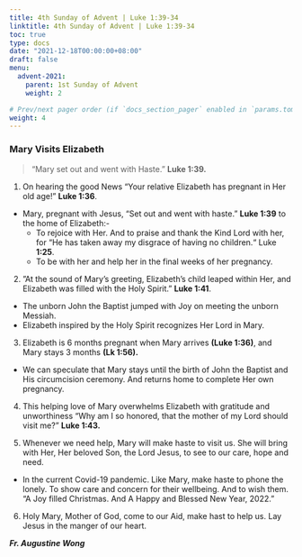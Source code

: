 ```yaml
---
title: 4th Sunday of Advent | Luke 1:39-34
linktitle: 4th Sunday of Advent | Luke 1:39-34
toc: true
type: docs
date: "2021-12-18T00:00:00+08:00"
draft: false
menu:
  advent-2021:
    parent: 1st Sunday of Advent
    weight: 2

# Prev/next pager order (if `docs_section_pager` enabled in `params.toml`)
weight: 4
---
```


### Mary Visits Elizabeth
> “Mary set out and went with Haste.” **Luke 1:39.**

1. On hearing the good News “Your relative Elizabeth has pregnant in Her old age!” **Luke 1:36**.
- Mary, pregnant with Jesus, “Set out and went with haste.” **Luke 1:39** to the home of Elizabeth:-
	- To rejoice with Her. And to praise and thank the Kind Lord with her, for “He has taken away my disgrace of having no children.“ Luke **1:25**.
	- To be with her and help her in the final weeks of her pregnancy.

2. ”At the sound of Mary’s greeting, Elizabeth’s child leaped within Her, and Elizabeth was filled with the Holy Spirit.” **Luke 1:41**.
- The unborn John the Baptist jumped with Joy on meeting the unborn Messiah.
- Elizabeth inspired by the Holy Spirit recognizes Her Lord in Mary.

3. Elizabeth is 6 months pregnant when Mary arrives **(Luke 1:36)**, and Mary stays 3 months **(Lk 1:56).**
- We can speculate that Mary stays until the birth of John the Baptist and His circumcision ceremony. And returns home to complete Her own pregnancy.

4. This helping love of Mary overwhelms Elizabeth with gratitude and unworthiness “Why am I so honored, that the mother of my Lord should visit me?” **Luke 1:43.**

5. Whenever we need help, Mary will make haste to visit us. She will bring with Her, Her beloved Son, the Lord Jesus, to see to our care, hope and need.
- In the current Covid-19 pandemic. Like Mary, make haste to phone the lonely. To show care and concern for their wellbeing. And to wish them. “A Joy filled Christmas. And A Happy and Blessed New Year, 2022.”

6. Holy Mary, Mother of God, come to our Aid, make hast to help us. Lay Jesus in the manger of our heart.

___Fr. Augustine Wong___
